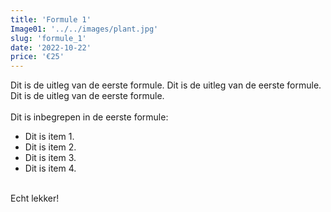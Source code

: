 ```yaml
---
title: 'Formule 1'
Image01: '../../images/plant.jpg'
slug: 'formule_1'
date: '2022-10-22'
price: '€25'
---
```

Dit is de uitleg van de eerste formule. 
Dit is de uitleg van de eerste formule. 
Dit is de uitleg van de eerste formule.  
<br/> 
Dit is inbegrepen in de eerste formule:
- Dit is item 1.
- Dit is item 2.
- Dit is item 3.
- Dit is item 4.
<br/> 
Echt lekker!